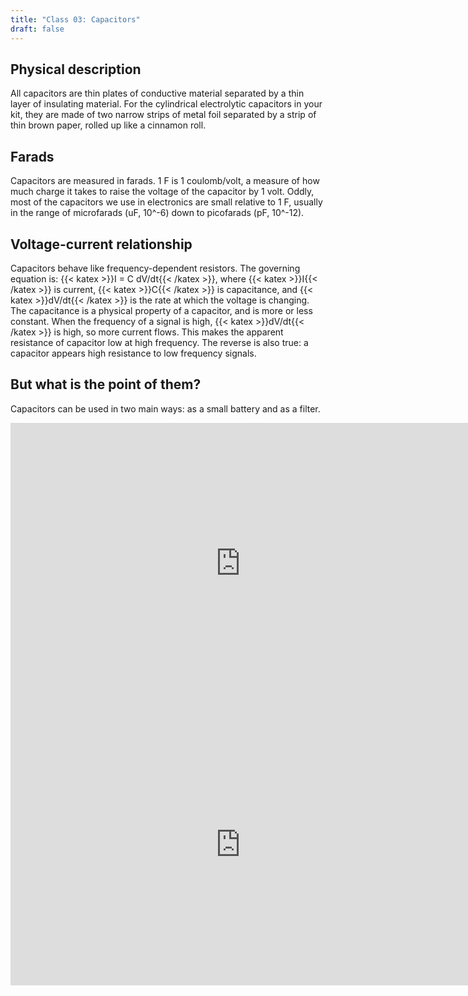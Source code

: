 ```yaml
---
title: "Class 03: Capacitors"
draft: false
---
```


## Physical description

All capacitors are thin plates of conductive material separated by a thin layer of insulating material. For the cylindrical electrolytic capacitors in your kit, they are made of two narrow strips of metal foil separated by a strip of thin brown paper, rolled up like a cinnamon roll.

## Farads

Capacitors are measured in farads. 1 F is 1 coulomb/volt, a measure of how much charge it takes to raise the voltage of the capacitor by 1 volt. Oddly, most of the capacitors we use in electronics are small relative to 1 F, usually in the range of microfarads (uF, 10^-6) down to picofarads (pF, 10^-12).

## Voltage-current relationship

Capacitors behave like frequency-dependent resistors. The governing equation is: {{< katex >}}I = C dV/dt{{< /katex >}}, where {{< katex >}}I{{< /katex >}} is current, {{< katex >}}C{{< /katex >}} is capacitance, and {{< katex >}}dV/dt{{< /katex >}} is the rate at which the voltage is changing. The capacitance is a physical property of a capacitor, and is more or less constant. When the frequency of a signal is high, {{< katex >}}dV/dt{{< /katex >}} is high, so more current flows. This makes the apparent resistance of capacitor low at high frequency. The reverse is also true: a capacitor appears high resistance to low frequency signals.

## But what is the point of them?

Capacitors can be used in two main ways: as a small battery and as a filter.

<iframe id="kaltura_player" src="https://cdnapisec.kaltura.com/p/1813261/sp/181326100/embedIframeJs/uiconf_id/26203331/partner_id/1813261?iframeembed=true&playerId=kaltura_player&entry_id=1_0oysx6kc&flashvars[streamerType]=auto&amp;flashvars[localizationCode]=en&amp;flashvars[leadWithHTML5]=true&amp;flashvars[sideBarContainer.plugin]=true&amp;flashvars[sideBarContainer.position]=left&amp;flashvars[sideBarContainer.clickToClose]=true&amp;flashvars[chapters.plugin]=true&amp;flashvars[chapters.layout]=vertical&amp;flashvars[chapters.thumbnailRotator]=false&amp;flashvars[streamSelector.plugin]=true&amp;flashvars[EmbedPlayer.SpinnerTarget]=videoHolder&amp;flashvars[dualScreen.plugin]=true&amp;flashvars[Kaltura.addCrossoriginToIframe]=true&amp;&wid=1_1u6i4tk6" width="736" height="450" allowfullscreen webkitallowfullscreen mozAllowFullScreen allow="autoplay *; fullscreen *; encrypted-media *" sandbox="allow-forms allow-same-origin allow-scripts allow-top-navigation allow-pointer-lock allow-popups allow-modals allow-orientation-lock allow-popups-to-escape-sandbox allow-presentation allow-top-navigation-by-user-activation" frameborder="0" title="Kaltura Player"></iframe>

<iframe id="kaltura_player" src="https://cdnapisec.kaltura.com/p/1813261/sp/181326100/embedIframeJs/uiconf_id/26203331/partner_id/1813261?iframeembed=true&playerId=kaltura_player&entry_id=1_3053wks8&flashvars[streamerType]=auto&amp;flashvars[localizationCode]=en&amp;flashvars[leadWithHTML5]=true&amp;flashvars[sideBarContainer.plugin]=true&amp;flashvars[sideBarContainer.position]=left&amp;flashvars[sideBarContainer.clickToClose]=true&amp;flashvars[chapters.plugin]=true&amp;flashvars[chapters.layout]=vertical&amp;flashvars[chapters.thumbnailRotator]=false&amp;flashvars[streamSelector.plugin]=true&amp;flashvars[EmbedPlayer.SpinnerTarget]=videoHolder&amp;flashvars[dualScreen.plugin]=true&amp;flashvars[Kaltura.addCrossoriginToIframe]=true&amp;&wid=1_ireo6qoe" width="736" height="450" allowfullscreen webkitallowfullscreen mozAllowFullScreen allow="autoplay *; fullscreen *; encrypted-media *" sandbox="allow-forms allow-same-origin allow-scripts allow-top-navigation allow-pointer-lock allow-popups allow-modals allow-orientation-lock allow-popups-to-escape-sandbox allow-presentation allow-top-navigation-by-user-activation" frameborder="0" title="Kaltura Player"></iframe>
